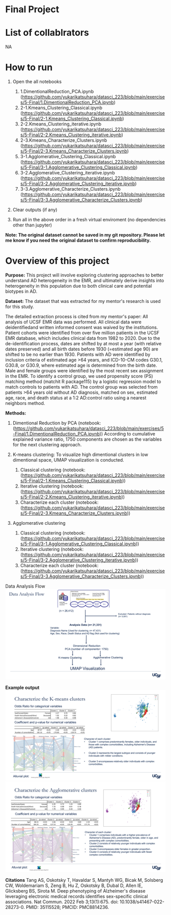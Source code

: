 # Final Project

# List of collablrators
NA

# How to run
1. Open the all notebooks
    1. 1.DimentionalReduction_PCA.ipynb (https://github.com/yukarikatsuhara/datasci_223/blob/main/exercises/5-Final/1.DimentionalReduction_PCA.ipynb)
    2. 2-1.Kmeans_Clustering_Classical.ipynb (https://github.com/yukarikatsuhara/datasci_223/blob/main/exercises/5-Final/2-1.Kmeans_Clustering_Classical.ipynb)
    3. 2-2.Kmeans_Clustering_iterative.ipynb (https://github.com/yukarikatsuhara/datasci_223/blob/main/exercises/5-Final/2-2.Kmeans_Clustering_iterative.ipynb)
    4. 2-3.Kmeans_Characterize_Clusters.ipynb (https://github.com/yukarikatsuhara/datasci_223/blob/main/exercises/5-Final/2-3.Kmeans_Characterize_Clusters.ipynb)
    5. 3-1.Agglomerative_Clustering_Classical.ipynb (https://github.com/yukarikatsuhara/datasci_223/blob/main/exercises/5-Final/3-1.Agglomerative_Clustering_Classical.ipynb)
    6. 3-2.Agglomerative_Clustering_iterative.ipynb (https://github.com/yukarikatsuhara/datasci_223/blob/main/exercises/5-Final/3-2.Agglomerative_Clustering_iterative.ipynb)
    7. 3-3.Agglomerative_Characterize_Clusters.ipynb (https://github.com/yukarikatsuhara/datasci_223/blob/main/exercises/5-Final/3-3.Agglomerative_Characterize_Clusters.ipynb)

2. Clear outputs (if any)
3. Run all in the above order in a fresh virtual enviroment (no dependencies other than jupyter)

**Note: The original dataset cannot be saved in my git repository. Please let me know if you need the original dataset to confirm reproducibility.**

# Overview of this project
**Purpose:** This project will involve exploring clustering approaches to better understand AD heterogeneity in the EMR, and ultimately derive insights into heterogeneity in this population due to both clinical care and potential biotypes in AD.

**Dataset:**
The dataset that was extracted for my mentor's research is used for this study.

The detailed extraction process is cited from my mentor's paper:
All analysis of UCSF EMR data was performed. All clinical data were deidentifiedand written informed consent was waived by the institutions.
Patient cohorts were identified from over five million patients in the UCSF EMR database, which includes clinical data from 1982 to 2020. Due to the de-identification process, dates are shifted by at most a year (with relative dates preserved) and all birth dates before 1930 (=estimated age 90)
are shifted to be no earlier than 1930. Patients with AD were identified by inclusion criteria of estimated age >64 years, and ICD-10-CM codes G30.1, G30.8, or G30.9, where estimated age is determined from the birth date. Male and female groups were identified by the most recent sex assignment in the EMR. To identify a control group, we used propensity score (PS) matching method (matchit R package115) by a logistic regression model to match controls to patients with AD. The control group was selected from patients >64 years old without AD diagnosis, matched on
sex, estimated age, race, and death status at a 1:2 AD:control ratio using a nearest neighbors method.

**Methods:**
1. Dimentional Reduction by PCA (notebook: (https://github.com/yukarikatsuhara/datasci_223/blob/main/exercises/5-Final/1.DimentionalReduction_PCA.ipynb))
According to cumulative explained variance ratio, 1750 components are chosen as the variables for the next clustering approach.

2. K-means clustering: To visualize high dimentional clusters in low dimentional space, UMAP visualization is conducted.
    1. Classical clustering (notebook: (https://github.com/yukarikatsuhara/datasci_223/blob/main/exercises/5-Final/2-1.Kmeans_Clustering_Classical.ipynb))
    2. Iterative clustering (notebook: (https://github.com/yukarikatsuhara/datasci_223/blob/main/exercises/5-Final/2-2.Kmeans_Clustering_iterative.ipynb))
    3. Characterize each cluster (notebook: (https://github.com/yukarikatsuhara/datasci_223/blob/main/exercises/5-Final/2-3.Kmeans_Characterize_Clusters.ipynb))

3. Agglomerative clustering
    1. Classical clustering (notebook: (https://github.com/yukarikatsuhara/datasci_223/blob/main/exercises/5-Final/3-1.Agglomerative_Clustering_Classical.ipynb))
    2. Iterative clustering (notebook: (https://github.com/yukarikatsuhara/datasci_223/blob/main/exercises/5-Final/3-2.Agglomerative_Clustering_iterative.ipynb))
    3. Characterize each cluster (notebook: (https://github.com/yukarikatsuhara/datasci_223/blob/main/exercises/5-Final/3-3.Agglomerative_Characterize_Clusters.ipynb))

Data Analysis Flow
![Analysis Flow](image-2.png)


**Example output**
![K-means clustering results](image.png)
![Agglomerative clustering results](image-1.png)

**Citations**
Tang AS, Oskotsky T, Havaldar S, Mantyh WG, Bicak M, Solsberg CW, Woldemariam S, Zeng B, Hu Z, Oskotsky B, Dubal D, Allen IE, Glicksberg BS, Sirota M. Deep phenotyping of Alzheimer's disease leveraging electronic medical records identifies sex-specific clinical associations. Nat Commun. 2022 Feb 3;13(1):675. doi: 10.1038/s41467-022-28273-0. PMID: 35115528; PMCID: PMC8814236.
